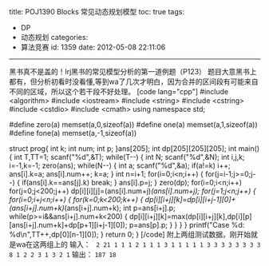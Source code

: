 title: POJ1390 Blocks 常见动态规划模型
toc: true
tags:
  - DP
  - 动态规划
categories:
  - 算法竞赛
id: 1359
date: 2012-05-08 22:11:06
---

黑书真不是盖的！lrj黑书的常见模型分析的第一道例题（P123）
题目大意黑书上都有，但分析初看时没看懂,等到wa了几次才明白，因为合并的区间段有可能来自不同的区域，所以这个若干段不好处理。
[code lang="cpp"]
#include &lt;algorithm&gt;
#include &lt;iostream&gt;
#include &lt;string&gt;
#include &lt;cstring&gt;
#include &lt;cstdio&gt;
#include &lt;cmath&gt;
using namespace std;

#define zero(a) memset(a,0,sizeof(a))
#define one(a) memset(a,1,sizeof(a))
#define fone(a) memset(a,-1,sizeof(a))

struct prog{
	int k;
	int num;
	int p;
}ans[205];
int dp[205][205][205];
int main()
{
	int T,TT=1;
	scanf(&quot;%d&quot;,&amp;T);
	while(T--)
	{
		int N;
		scanf(&quot;%d&quot;,&amp;N);
		int i,j,k;
		i=-1,k=-1;
		zero(ans);
		while(N--)
		{
			int a;
			scanf(&quot;%d&quot;,&amp;a);
			if(a!=k)
				i++;
			ans[i].k=a;
			ans[i].num++;
			k=a;
		}
		int n=i+1;
		for(i=0;i&lt;n;i++)
		{
			for(j=i-1;j&gt;=0;j--)
			{
				if(ans[i].k==ans[j].k)
					break;
			}
			ans[i].p=j;
		}
		zero(dp);
		for(i=0;i&lt;n;i++)
			for(j=0;j&lt;200;j++)
				dp[i][i][j]=(ans[i].num+j)*(ans[i].num+j);
		for(j=1;j&lt;n;j++)
		{
			for(i=0;i+j&lt;n;i++)
			{
				for(k=0;k&lt;200;k++)
				{
					dp[i][i+j][k]=dp[i][i+j-1][0]+(ans[i+j].num+k)*(ans[i+j].num+k);
					int p=ans[i+j].p;
					while(p&gt;=i&amp;&amp;ans[i+j].num+k&lt;200)
					{
						dp[i][i+j][k]=max(dp[i][i+j][k],dp[i][p][ans[i+j].num+k]+dp[p+1][i+j-1][0]);
						p=ans[p].p;
					}
				}
			}
		}
		printf(&quot;Case %d: %d\n&quot;,TT++,dp[0][n-1][0]);
	}
	return 0;
}
[/code]
附上两组测试数据，刚开始就是wa在这两组上的
输入：
`
2
21
1 1 1 2 1 1 1 3 1 1 1 1 1 3 3 3 3 3 3 3 3
8
1 2 2 3 1 3 2 1`
输出：
`
187
18
`